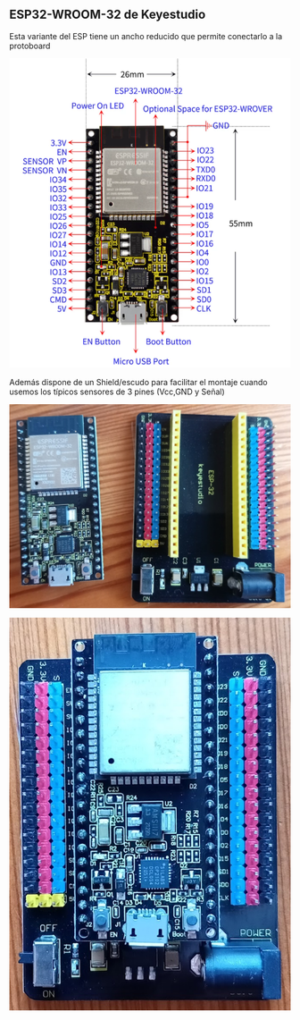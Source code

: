 ## ESP32-WROOM-32 de Keyestudio

Esta variante del ESP tiene un ancho reducido que permite conectarlo a la protoboard

![](./images/esp32-wrom-keyestudio.png)

Además dispone de un Shield/escudo para facilitar el montaje cuando usemos los típicos sensores de 3 pines (Vcc,GND y Señal)

![](./images/ESP32-shield.jpg)


![](./images/esp32_con_shield.jpg)

